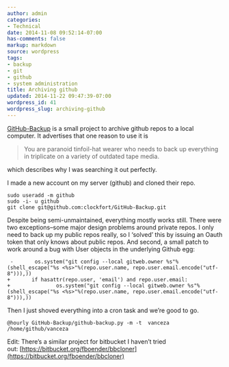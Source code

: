 ```yaml
---
author: admin
categories:
- Technical
date: 2014-11-08 09:52:14-07:00
has-comments: false
markup: markdown
source: wordpress
tags:
- backup
- git
- github
- system administration
title: Archiving github
updated: 2014-11-22 09:47:39-07:00
wordpress_id: 41
wordpress_slug: archiving-github
---
```

[GitHub-Backup](https://github.com/clockfort/GitHub-Backup "GitHub-Backup") is a small project to archive github repos to a local computer. It advertises that one reason to use it is

> You are paranoid tinfoil-hat wearer who needs to back up everything in triplicate on a variety of outdated tape media.

which describes why I was searching it out perfectly.

I made a new account on my server (github) and cloned their repo.

```
sudo useradd -m github
sudo -i- u github
git clone git@github.com:clockfort/GitHub-Backup.git
```

Despite being semi-unmaintained, everything mostly works still. There were two exceptions–some major design problems around private repos. I only need to back up my public repos really, so I ‘solved’ this by issuing an Oauth token that only knows about public repos. And second, a small patch to work around a bug with User objects in the underlying Github egg:

```
￼-       os.system("git config --local gitweb.owner %s"%(shell_escape("%s <%s>"%(repo.user.name, repo.user.email.encode("utf-8"))),))
+       if hasattr(repo.user, 'email') and repo.user.email:
+               os.system("git config --local gitweb.owner %s"%(shell_escape("%s <%s>"%(repo.user.name, repo.user.email.encode("utf-8"))),))
```

Then I just shoved everything into a cron task and we’re good to go.

```
@hourly GitHub-Backup/github-backup.py -m -t  vanceza /home/github/vanceza
```

Edit: There’s a similar project for bitbucket I haven’t tried out: [https://bitbucket.org/fboender/bbcloner](https://bitbucket.org/fboender/bbcloner)
